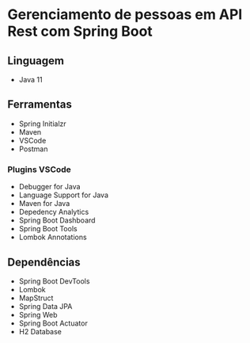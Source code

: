 # Gerenciamento de pessoas em API Rest com Spring Boot
## Linguagem
* Java 11

## Ferramentas
* Spring Initialzr
* Maven
* VSCode
* Postman

### Plugins VSCode
* Debugger for Java
* Language Support for Java
* Maven for Java
* Depedency Analytics
* Spring Boot Dashboard
* Spring Boot Tools
* Lombok Annotations

## Dependências
* Spring Boot DevTools
* Lombok
* MapStruct
* Spring Data JPA
* Spring Web
* Spring Boot Actuator
* H2 Database